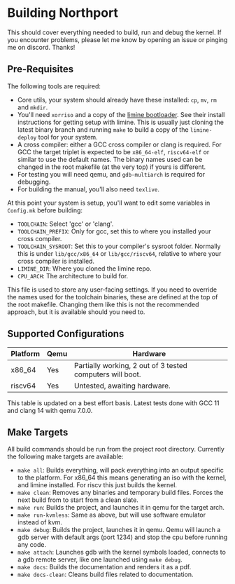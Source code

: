 # Building Northport

This should cover everything needed to build, run and debug the kernel. If you encounter problems, please let me know by opening an issue or pinging me on discord. Thanks!

## Pre-Requisites

The following tools are required:
- Core utils, your system should already have these installed: `cp`, `mv`, `rm` and `mkdir`.
- You'll need `xorriso` and a copy of the [limine bootloader](https://github.com/limine-bootloader/limine). See their install instructions for getting setup with limine. This is usually just cloning the latest binary branch and running `make` to build a copy of the `limine-deploy` tool for your system.
- A cross compiler: either a GCC cross compiler or clang is required. For GCC the target triplet is expected to be `x86_64-elf`, `riscv64-elf` or similar to use the default names. The binary names used can be changed in the root makefile  (at the very top) if yours is different.
- For testing you will need qemu, and `gdb-multiarch` is required for debugging.
- For building the manual, you'll also need `texlive`.

At this point your system is setup, you'll want to edit some variables in `Config.mk` before building:
- `TOOLCHAIN`: Select 'gcc' or 'clang'.
- `TOOLCHAIN_PREFIX`: Only for gcc, set this to where you installed your cross compiler.
- `TOOLCHAIN_SYSROOT`: Set this to your compiler's sysroot folder. Normally this is under `lib/gcc/x86_64` or `lib/gcc/riscv64`, relative to where your cross compiler is installed.
- `LIMINE_DIR`: Where you cloned the limine repo.
- `CPU_ARCH`: The architecture to build for.

This file is used to store any user-facing settings. If you need to override the names used for the toolchain binaries, these are defined at the top of the root makefile. Changing them like this is not the recommended approach, but it is available should you need to.

## Supported Configurations

| Platform | Qemu | Hardware                  |
|----------|------|---------------------------|
| x86_64   | Yes  | Partially working, 2 out of 3 tested computers will boot. |
| riscv64  | Yes  | Untested, awaiting hardware. |

This table is updated on a best effort basis. Latest tests done with GCC 11 and clang 14 with qemu 7.0.0.

## Make Targets

All build commands should be run from the project root directory. Currently the following make targets are available:
- `make all`: Builds everything, will pack everything into an output specific to the platform. For x86_64 this means generating an iso with the kernel, and limine installed. For riscv this just builds the kernel.
- `make clean`: Removes any binaries and temporary build files. Forces the next build from to start from a clean slate.
- `make run`: Builds the project, and launches it in qemu for the target arch.
- `make run-kvmless`: Same as above, but will use software emulator instead of kvm.
- `make debug`: Builds the project, launches it in qemu. Qemu will launch a gdb server with default args (port 1234) and stop the cpu before running any code.
- `make attach`: Launches gdb with the kernel symbols loaded, connects to a gdb remote server, like one launched using `make debug`.
- `make docs`: Builds the documentation and renders it as a pdf.
- `make docs-clean`: Cleans build files related to documentation.
